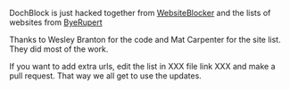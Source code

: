 DochBlock is just hacked together from
[WebsiteBlocker](https://github.com/WesleyBranton/Website-Blocker) and the lists
of websites from 
[ByeRupert](https://www.lifehacker.com.au/2014/12/bye-rupert-chrome-extension-blocks-all-news-corp-australia-sites/)

Thanks to Wesley Branton for the code and Mat Carpenter for the site list. They
did most of the work.

If you want to add extra urls, edit the list in XXX file link XXX and make a
pull request. That way we all get to use the updates.
